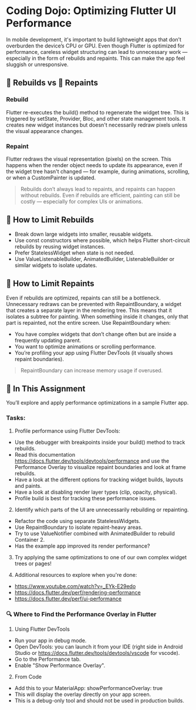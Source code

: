 # Coding Dojo: Optimizing Flutter UI Performance
In mobile development, it's important to build lightweight apps that don’t overburden the device’s 
CPU or GPU. Even though Flutter is optimized for performance, careless widget structuring can lead 
to unnecessary work — especially in the form of rebuilds and repaints. This can make the app feel 
sluggish or unresponsive.

## 🔄 Rebuilds vs 🎨 Repaints
### Rebuild
Flutter re-executes the build() method to regenerate the widget tree. This is triggered by setState, 
Provider, Bloc, and other state management tools. It creates new widget instances but doesn't 
necessarily redraw pixels unless the visual appearance changes.
### Repaint
Flutter redraws the visual representation (pixels) on the screen. This happens when the render 
object needs to update its appearance, even if the widget tree hasn't changed — for example, during 
animations, scrolling, or when a CustomPainter is updated.

> Rebuilds don’t always lead to repaints, and repaints can happen without rebuilds. Even if rebuilds 
are efficient, painting can still be costly — especially for complex UIs or animations.

## 🔄 How to Limit Rebuilds
- Break down large widgets into smaller, reusable widgets.
- Use const constructors where possible, which helps Flutter short-circuit rebuilds by reusing widget instances.
- Prefer StatelessWidget when state is not needed.
- Use ValueListenableBuilder, AnimatedBuilder, ListenableBuilder or similar widgets to isolate updates.

## 🎨 How to Limit Repaints
Even if rebuilds are optimized, repaints can still be a bottleneck. Unnecessary redraws can be 
prevented with RepaintBoundary, a widget that creates a separate layer in the rendering tree. 
This means that it isolates a subtree for painting. When something inside it changes, only that 
part is repainted, not the entire screen.
Use RepaintBoundary when:
- You have complex widgets that don’t change often but are inside a frequently updating parent.
- You want to optimize animations or scrolling performance.
- You’re profiling your app using Flutter DevTools (it visually shows repaint boundaries).

> RepaintBoundary can increase memory usage if overused.

## 🧪 In This Assignment
You’ll explore and apply performance optimizations in a sample Flutter app.

### Tasks:
1) Profile performance using Flutter DevTools:
- Use the debugger with breakpoints inside your build() method to track rebuilds.
- Read this documentation https://docs.flutter.dev/tools/devtools/performance and use the 
Performance Overlay to visualize repaint boundaries and look at frame rebuilds.
- Have a look at the different options for tracking widget builds, layouts and paints.
- Have a look at disabling render layer types (clip, opacity, physical).
- Profile build is best for tracking these performance issues.

2) Identify which parts of the UI are unnecessarily rebuilding or repainting.
- Refactor the code using separate StatelessWidgets.
- Use RepaintBoundary to isolate repaint-heavy areas.
- Try to use ValueNotifier combined with AnimatedBuilder to rebuild Container 2.
- Has the example app improved its render performance?

3) Try applying the same optimizations to one of our own complex widget trees or pages!

4) Additional resources to explore when you're done: 
- https://www.youtube.com/watch?v=_EYk-E29edo
- https://docs.flutter.dev/perf/rendering-performance
- https://docs.flutter.dev/perf/ui-performance

### 🔍 Where to Find the Performance Overlay in Flutter
1) Using Flutter DevTools
- Run your app in debug mode.
- Open DevTools: you can launch it from your IDE (right side in Android Studio
  or https://docs.flutter.dev/tools/devtools/vscode for vscode).
- Go to the Performance tab.
- Enable "Show Performance Overlay".
2) From Code
- Add this to your MaterialApp: showPerformanceOverlay: true
- This will display the overlay directly on your app screen.
- This is a debug-only tool and should not be used in production builds.